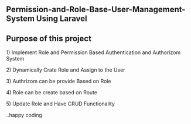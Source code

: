 ## Permission-and-Role-Base-User-Management-System Using Laravel

## Purpose of this project 

<p> 1) Implement Role and Permission Based Authentication and Authorizom System</p>
<p> 2) Dynamically Crate Role and Assign to the User</p>
<p> 3) Authrizom can be provide Based on Role </p>
<p> 4) Role can be create based on Route </p>
<p> 5) Update Role and Have CRUD Functionality</p>
..happy coding
